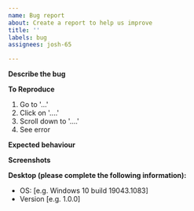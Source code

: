 ```yaml
---
name: Bug report
about: Create a report to help us improve
title: ''
labels: bug
assignees: josh-65

---
```


**Describe the bug**


**To Reproduce**
1. Go to '...'
2. Click on '....'
3. Scroll down to '....'
4. See error

**Expected behaviour**


**Screenshots**


**Desktop (please complete the following information):**
 - OS: [e.g. Windows 10 build 19043.1083]
 - Version [e.g. 1.0.0]
